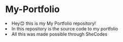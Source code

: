 # My-Portfolio
 <li>Hey😊 this is my My Portfolio repository!</li>
 <li>In this repository is the source code to my portfolio</li>
 <li> All this was made possible through SheCodes</li>

